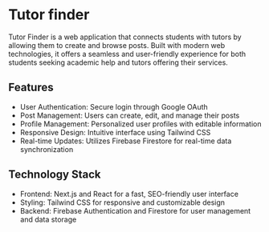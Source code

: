 # Tutor finder

Tutor Finder is a web application that connects students with tutors by allowing them to create and browse posts. Built with modern web technologies, it offers a seamless and user-friendly experience for both students seeking academic help and tutors offering their services.

## Features
* User Authentication: Secure login through Google OAuth
* Post Management: Users can create, edit, and manage their posts
* Profile Management: Personalized user profiles with editable information
* Responsive Design: Intuitive interface using Tailwind CSS
* Real-time Updates: Utilizes Firebase Firestore for real-time data synchronization

## Technology Stack
* Frontend: Next.js and React for a fast, SEO-friendly user interface
* Styling: Tailwind CSS for responsive and customizable design
* Backend: Firebase Authentication and Firestore for user management and data storage